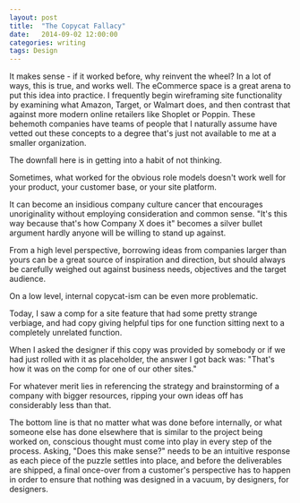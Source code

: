 ```yaml
---
layout: post
title:  "The Copycat Fallacy"
date:   2014-09-02 12:00:00
categories: writing
tags: Design
---
```

It makes sense - if it worked before, why reinvent the wheel? In a lot of ways, this is true, and works well. The eCommerce space is a great arena to put this idea into practice. I frequently begin wireframing site functionality by examining what Amazon, Target, or Walmart does, and then contrast that against more modern online retailers like Shoplet or Poppin. These behemoth companies have teams of people that I naturally assume have vetted out these concepts to a degree that's just not available to me at a smaller organization.

The downfall here is in getting into a habit of not thinking.

<!--break-->

Sometimes, what worked for the obvious role models doesn't work well for your product, your customer base, or your site platform.

It can become an insidious company culture cancer that encourages unoriginality without employing consideration and common sense. "It's this way because that's how Company X does it" becomes a silver bullet argument hardly anyone will be willing to stand up against.

From a high level perspective, borrowing ideas from companies larger than yours can be a great source of inspiration and direction, but should always be carefully weighed out against business needs, objectives and the target audience.

On a low level, internal copycat-ism can be even more problematic.

Today, I saw a comp for a site feature that had some pretty strange verbiage, and had copy giving helpful tips for one function sitting next to a completely unrelated function.

When I asked the designer if this copy was provided by somebody or if we had just rolled with it as placeholder, the answer I got back was: "That's how it was on the comp for one of our other sites."

For whatever merit lies in referencing the strategy and brainstorming of a company with bigger resources, ripping your own ideas off has considerably less than that.

The bottom line is that no matter what was done before internally, or what someone else has done elsewhere that is similar to the project being worked on, conscious thought must come into play in every step of the process. Asking, "Does this make sense?" needs to be an intuitive response as each piece of the puzzle settles into place, and before the deliverables are shipped, a final once-over from a customer's perspective has to happen in order to ensure that nothing was designed in a vacuum, by designers, for designers.